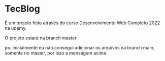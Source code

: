 # TecBlog

É um projeto feito através do curso Desenvolvimento Web Completo 2022 na udemy.

O projeto estará na branch master

ps: Inicialmente eu não consegui adicionar os arquivos na branch main, somente no master, por isso a mensagem acima

